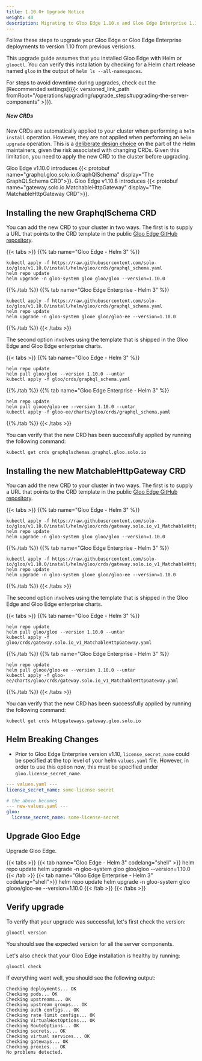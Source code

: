 ```yaml
---
title: 1.10.0+ Upgrade Notice
weight: 40
description: Migrating to Gloo Edge 1.10.x and Gloo Edge Enterprise 1.10.x
---
```


Follow these steps to upgrade your Gloo Edge or Gloo Edge Enterprise deployments to version 1.10 from previous verisions. 

This upgrade guide assumes that you installed Gloo Edge with Helm or `glooctl`. You can verify this installation by checking for a Helm chart release named `gloo` in the output of `helm ls --all-namespaces`.

For steps to avoid downtime during upgrades, check out the [Recommended settings]({{< versioned_link_path fromRoot="/operations/upgrading/upgrade_steps#upgrading-the-server-components" >}}).

##### New CRDs

New CRDs are automatically applied to your cluster when performing a `helm install` operation.
However, they are not applied when performing an `helm upgrade` operation. This is a [deliberate design choice](https://helm.sh/docs/topics/charts/#limitations-on-crds) on the part of the
Helm maintainers, given the risk associated with changing CRDs. Given this limitation, you need to apply the new CRD to the cluster before upgrading.

Gloo Edge v1.10.0 introduces {{< protobuf name="graphql.gloo.solo.io.GraphQlSchema" display="The GraphQLSchema CRD">}}.
Gloo Edge v1.10.8 introduces {{< protobuf name="gateway.solo.io.MatchableHttpGateway" display="The MatchableHttpGateway CRD">}}.

## Installing the new GraphqlSchema CRD
You can add the new CRD to your cluster in two ways. The first is to supply a URL that points to the CRD template in the public
[Gloo Edge GitHub repository](https://github.com/solo-io/gloo).

{{< tabs >}}
{{% tab name="Gloo Edge - Helm 3" %}}
```shell script
kubectl apply -f https://raw.githubusercontent.com/solo-io/gloo/v1.10.0/install/helm/gloo/crds/graphql_schema.yaml
helm repo update
helm upgrade -n gloo-system gloo gloo/gloo --version=1.10.0
```
{{% /tab %}}
{{% tab name="Gloo Edge Enterprise - Helm 3" %}}
```shell script
kubectl apply -f https://raw.githubusercontent.com/solo-io/gloo/v1.10.0/install/helm/gloo/crds/graphql_schema.yaml
helm repo update
helm upgrade -n gloo-system glooe gloo/gloo-ee --version=1.10.0
```
{{% /tab %}}
{{< /tabs >}}

The second option involves using the template that is shipped in the Gloo Edge and Gloo Edge enterprise charts.

{{< tabs >}}
{{% tab name="Gloo Edge - Helm 3" %}}
```shell script
helm repo update
helm pull gloo/gloo --version 1.10.0 --untar
kubectl apply -f gloo/crds/graphql_schema.yaml
```
{{% /tab %}}
{{% tab name="Gloo Edge Enterprise - Helm 3" %}}
```shell script
helm repo update
helm pull glooe/gloo-ee --version 1.10.0 --untar
kubectl apply -f gloo-ee/charts/gloo/crds/graphql_schema.yaml
```
{{% /tab %}}
{{< /tabs >}}

You can verify that the new CRD has been successfully applied by running the following command:

```shell script
kubectl get crds graphqlschemas.graphql.gloo.solo.io
```

## Installing the new MatchableHttpGateway CRD
You can add the new CRD to your cluster in two ways. The first is to supply a URL that points to the CRD template in the public
[Gloo Edge GitHub repository](https://github.com/solo-io/gloo).

{{< tabs >}}
{{% tab name="Gloo Edge - Helm 3" %}}
```shell script
kubectl apply -f https://raw.githubusercontent.com/solo-io/gloo/v1.10.0/install/helm/gloo/crds/gateway.solo.io_v1_MatchableHttpGateway.yaml
helm repo update
helm upgrade -n gloo-system gloo gloo/gloo --version=1.10.0
```
{{% /tab %}}
{{% tab name="Gloo Edge Enterprise - Helm 3" %}}
```shell script
kubectl apply -f https://raw.githubusercontent.com/solo-io/gloo/v1.10.0/install/helm/gloo/crds/gateway.solo.io_v1_MatchableHttpGateway.yaml
helm repo update
helm upgrade -n gloo-system glooe gloo/gloo-ee --version=1.10.0
```
{{% /tab %}}
{{< /tabs >}}

The second option involves using the template that is shipped in the Gloo Edge and Gloo Edge enterprise charts.

{{< tabs >}}
{{% tab name="Gloo Edge - Helm 3" %}}
```shell script
helm repo update
helm pull gloo/gloo --version 1.10.0 --untar
kubectl apply -f gloo/crds/gateway.solo.io_v1_MatchableHttpGateway.yaml
```
{{% /tab %}}
{{% tab name="Gloo Edge Enterprise - Helm 3" %}}
```shell script
helm repo update
helm pull glooe/gloo-ee --version 1.10.0 --untar
kubectl apply -f gloo-ee/charts/gloo/crds/gateway.solo.io_v1_MatchableHttpGateway.yaml
```
{{% /tab %}}
{{< /tabs >}}

You can verify that the new CRD has been successfully applied by running the following command:

```shell script
kubectl get crds httpgateways.gateway.gloo.solo.io
```

## Helm Breaking Changes
- Prior to Gloo Edge Enterprise version v1.10, `license_secret_name` could be specified at the top level of your helm
`values.yaml` file. However, in order to use this option now, this must be specified under `gloo.license_secret_name`.
```yaml
--- values.yaml ---
license_secret_name: some-license-secret

# the above becomes
--- new-values.yaml ---
gloo:
  license_secret_name: some-license-secret
```

## Upgrade Gloo Edge

Upgrade Gloo Edge.

{{< tabs >}}
{{< tab name="Gloo Edge - Helm 3" codelang="shell" >}}
helm repo update
helm upgrade -n gloo-system gloo gloo/gloo --version=1.10.0
{{< /tab >}}
{{< tab name="Gloo Edge Enterprise - Helm 3" codelang="shell">}}
helm repo update
helm upgrade -n gloo-system gloo glooe/gloo-ee --version=1.10.0
{{< /tab >}}
{{< /tabs >}}


## Verify upgrade
To verify that your upgrade was successful, let's first check the version:

```shell script
glooctl version
```

You should see the expected version for all the server components.

Let's also check that your Gloo Edge installation is healthy by running:

```shell script
glooctl check
```

If everything went well, you should see the following output:

```shell script
Checking deployments... OK
Checking pods... OK
Checking upstreams... OK
Checking upstream groups... OK
Checking auth configs... OK
Checking rate limit configs... OK
Checking VirtualHostOptions... OK
Checking RouteOptions... OK
Checking secrets... OK
Checking virtual services... OK
Checking gateways... OK
Checking proxies... OK
No problems detected.
```
